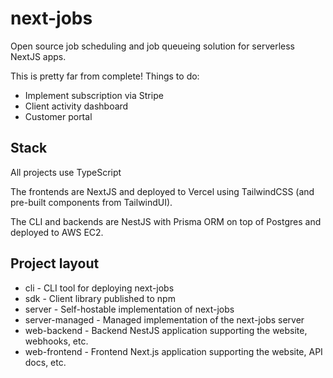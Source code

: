 # next-jobs

Open source job scheduling and job queueing solution for serverless NextJS apps.

This is pretty far from complete! Things to do:

- Implement subscription via Stripe
- Client activity dashboard
- Customer portal

## Stack

All projects use TypeScript

The frontends are NextJS and deployed to Vercel using TailwindCSS (and pre-built components from TailwindUI).

The CLI and backends are NestJS with Prisma ORM on top of Postgres and deployed to AWS EC2.

## Project layout

- cli - CLI tool for deploying next-jobs
- sdk - Client library published to npm
- server - Self-hostable implementation of next-jobs
- server-managed - Managed implementation of the next-jobs server
- web-backend - Backend NestJS application supporting the website, webhooks, etc.
- web-frontend - Frontend Next.js application supporting the website, API docs, etc.
